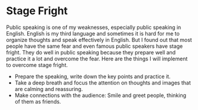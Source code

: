 # Stage Fright

Public speaking is one of my weaknesses, especially public speaking in English. English is my third language and sometimes it is hard for me to organize thoughts and speak effectively in English. But I found out that most people have the same fear and even famous public speakers have stage fright. They do well in public speaking because they prepare well and practice it a lot and overcome the fear. Here are the things I will implement to overcome stage fright.

- Prepare the speaking, write down the key points and practice it.
- Take a deep breath and focus the attention on thoughts and images that are calming and reassuring.
- Make connections with the audience: Smile and greet people, thinking of them as friends.
